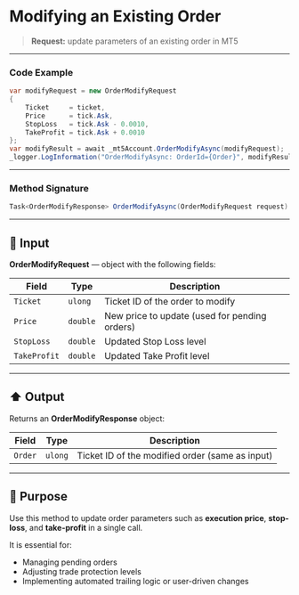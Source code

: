 # Modifying an Existing Order

> **Request:** update parameters of an existing order in MT5

---

### Code Example

```csharp
var modifyRequest = new OrderModifyRequest
{
    Ticket     = ticket,
    Price      = tick.Ask,
    StopLoss   = tick.Ask - 0.0010,
    TakeProfit = tick.Ask + 0.0010
};
var modifyResult = await _mt5Account.OrderModifyAsync(modifyRequest);
_logger.LogInformation("OrderModifyAsync: OrderId={Order}", modifyResult.Order);
```

---

### Method Signature

```csharp
Task<OrderModifyResponse> OrderModifyAsync(OrderModifyRequest request)
```

---

## 🔽 Input

**OrderModifyRequest** — object with the following fields:

| Field        | Type     | Description                                   |
| ------------ | -------- | --------------------------------------------- |
| `Ticket`     | `ulong`  | Ticket ID of the order to modify              |
| `Price`      | `double` | New price to update (used for pending orders) |
| `StopLoss`   | `double` | Updated Stop Loss level                       |
| `TakeProfit` | `double` | Updated Take Profit level                     |

---

## ⬆️ Output

Returns an **OrderModifyResponse** object:

| Field   | Type    | Description                                     |
| ------- | ------- | ----------------------------------------------- |
| `Order` | `ulong` | Ticket ID of the modified order (same as input) |

---

## 🎯 Purpose

Use this method to update order parameters such as **execution price**, **stop-loss**, and **take-profit** in a single call.

It is essential for:

* Managing pending orders
* Adjusting trade protection levels
* Implementing automated trailing logic or user-driven changes
